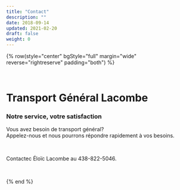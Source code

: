 ```yaml
---
title: "Contact"
description: ""
date: 2018-09-14
updated: 2021-02-20
draft: false
weight: 0
---
```


<div class="container mx-auto">

<!-- section 1 -->

{% row(style="center" bgStyle="full" margin="wide" reverse="rightreserve" padding="both") %}

<br>

# Transport Général Lacombe

### Notre service, votre satisfaction

Vous avez besoin de transport général? 
<br>
Appelez-nous et nous pourrons répondre rapidement à vos besoins.

<br>

Contactec Éloïc Lacombe au 438-822-5046.

<br>


{% end %}

</div>
